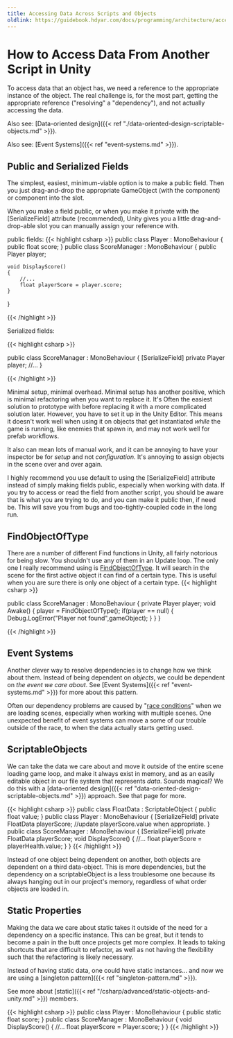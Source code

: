 ```yaml
---
title: Accessing Data Across Scripts and Objects
oldlink: https://guidebook.hdyar.com/docs/programming/architecture/accessing-data/
---
```


# How to Access Data From Another Script in Unity

To access data that an object has, we need a reference to the appropriate instance of the object. The real challenge is, for the most part, getting the appropriate reference ("resolving" a "dependency"), and not actually accessing the data.

Also see: [Data-oriented design]({{< ref "./data-oriented-design-scriptable-objects.md" >}}).

Also see: [Event Systems]({{< ref "event-systems.md" >}}).

## Public and Serialized Fields

The simplest, easiest, minimum-viable option is to make a public field. Then you just drag-and-drop the appropriate GameObject (with the component) or component into the slot. 

When you make a field public, or when you make it private with the [SerializeField] attribute (recommended), Unity gives you a little drag-and-drop-able slot you can manually assign your reference with.

public fields:
{{< highlight csharp >}}
public class Player : MonoBehaviour
{
    public float score;
}
public class ScoreManager : MonoBehaviour
{
    public Player player;
    
    void DisplayScore()
    {
        //...
        float playerScore = player.score;
    }
}

{{< /highlight >}}

Serialized fields:

{{< highlight csharp >}}

public class ScoreManager : MonoBehaviour
{
    [SerializeField] private Player player;
    //...
}

{{< /highlight >}}

Minimal setup, minimal overhead. Minimal setup has another positive, which is minimal refactoring when you want to replace it. It's Often the easiest solution to prototype with before replacing it with a more complicated solution later. 
However, you have to set it up in the Unity Editor. This means it doesn't work well when using it on objects that get instantiated _while_ the game is running, like enemies that spawn in, and may not work well for prefab workflows.

It also can mean lots of manual work, and it can be annoying to have your inspector be for _setup_ and not _configuration_. It's annoying to assign objects in the scene over and over again.

I highly recommend you use default to using the [SerializeField] attribute instead of simply making fields public, especially when working with data. If you try to access or read the field from another script, you should be aware that is what you are trying to do, and you can make it public then, if need be. This will save you from bugs and too-tightly-coupled code in the long run.

## FindObjectOfType
There are a number of different Find functions in Unity, all fairly notorious for being slow. You shouldn't use any of them in an Update loop. The only one I really recommend using is [FindObjectOfType](https://docs.unity3d.com/ScriptReference/Object.FindObjectOfType.html). It will search in the scene for the first active object it can find of a certain type. This is useful when you are sure there is only one object of a certain type.
{{< highlight csharp >}}

public class ScoreManager : MonoBehaviour
{
    private Player player;
    void Awake()
    {
        player = FindObjectOfType<Player>();
        if(player == null)
        {
            Debug.LogError("Player not found",gameObject);
        }
    }
}

{{< /highlight >}}

## Event Systems
Another clever way to resolve dependencies is to change how we think about them. Instead of being dependent on _objects_, we could be dependent on _the event we care about_. See [Event Systems]({{< ref "event-systems.md" >}}) for more about this pattern.

Often our dependency problems are caused by "[race conditions](https://en.wikipedia.org/wiki/Race_condition)" when we are loading scenes, especially when working with multiple scenes. One unexpected benefit of event systems can move a some of our trouble outside of the race, to when the data actually starts getting used. 

## ScriptableObjects
We can take the data we care about and move it outside of the entire scene loading game loop, and make it always exist in memory, and as an easily editable object in our file system that represents _data_. Sounds magical? We do this with a [data-oriented design]({{< ref "data-oriented-design-scriptable-objects.md" >}}) approach. See that page for more.

{{< highlight csharp >}}
public class FloatData : ScriptableObject
{
    public float value;
}
public class Player : MonoBehaviour
{
    [SerializeField] private FloatData playerScore;
    //update playerScore.value when appropriate.
}
public class ScoreManager : MonoBehaviour
{
    [SerializeField] private FloatData playerScore;
    void DisplayScore()
    {
        //...
        float playerScore = playerHealth.value;
    }
}
{{< /highlight >}}

Instead of one object being dependent on another, both objects are dependent on a third data-object. This is more dependencies, but the dependency on a scriptableObject is a less troublesome one because its always hanging out in our project's memory, regardless of what order objects are loaded in.

## Static Properties
Making the data we care about static takes it outside of the need for a dependency on a specific instance. This can be great, but it tends to become a pain in the butt once projects get more complex. It leads to taking shortcuts that are difficult to refactor, as well as not having the flexibility such that the refactoring is likely necessary.

Instead of having static data, one could have static instances... and now we are using a [singleton pattern]({{< ref "singleton-pattern.md" >}}).

See more about [static]({{< ref "/csharp/advanced/static-objects-and-unity.md" >}}) members.

{{< highlight csharp >}}
public class Player : MonoBehaviour
{
    public static float score;
}
public class ScoreManager : MonoBehaviour
{
    void DisplayScore()
    {
        //...
        float playerScore = Player.score;
    }
}
{{< /highlight >}}
